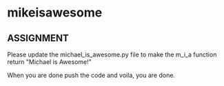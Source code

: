 # mikeisawesome

## ASSIGNMENT
Please update the michael_is_awesome.py file to make the m_i_a function return "Michael is Awesome!"

When you are done push the code and voila, you are done.